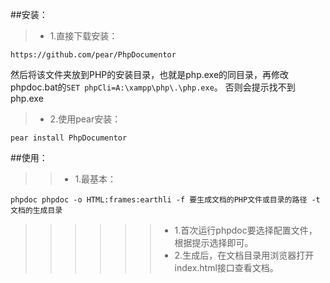 ##安装：
>* 1.直接下载安装：
    
    https://github.com/pear/PhpDocumentor
然后将该文件夹放到PHP的安装目录，也就是php.exe的同目录，再修改phpdoc.bat的`SET phpCli=A:\xampp\php\.\php.exe`。
否则会提示找不到php.exe
>* 2.使用pear安装：

    pear install PhpDocumentor

##使用：
>>* 1.最基本：

    phpdoc phpdoc -o HTML:frames:earthli -f 要生成文档的PHP文件或目录的路径 -t 文档的生成目录

>>>>>>* 1.首次运行phpdoc要选择配置文件，根据提示选择即可。
>>>>>>* 2.生成后，在文档目录用浏览器打开index.html接口查看文档。